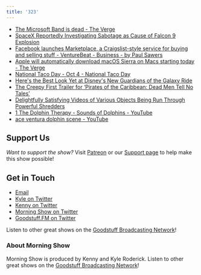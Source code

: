 ```yaml
---
title: '323'
---
```


* [The Microsoft Band is dead - The Verge](http://www.theverge.com/circuitbreaker/2016/10/3/13152590/microsoft-band-discontinued)
* [SpaceX Reportedly Investigating Sabotage as Cause of Falcon 9 Explosion](http://gizmodo.com/spacex-reportedly-investigating-sabotage-as-cause-of-fa-1787365855)
* [Facebook launches Marketplace, a Craigslist-style service for buying and selling stuff - VentureBeat - Business - by Paul Sawers](http://venturebeat.com/2016/10/03/facebook-marketplace/)
* [Apple will automatically download macOS Sierra on Macs starting today - The Verge](http://www.theverge.com/2016/10/3/13151744/apple-macos-sierra-automatic-download)
* [National Taco Day - Oct 4 - National Taco Day](http://www.nationaltacoday.com/)
* [Here's the Best Look Yet at Disney's New Guardians of the Galaxy Ride](http://io9.gizmodo.com/heres-the-best-look-yet-at-disneys-new-guardians-of-the-1787369662)
* [The Creepy First Trailer for ‘Pirates of the Caribbean: Dead Men Tell No Tales’](http://laughingsquid.com/the-creepy-first-trailer-for-pirates-of-the-caribbean-dead-men-tell-no-tales/)
* [Delightfully Satisfying Videos of Various Objects Being Run Through Powerful Shredders](http://laughingsquid.com/delightfully-satisfying-videos-of-various-objects-being-run-through-powerful-shredders/)
* [1 The Dolphin Therapy - Sounds of Dolphins - YouTube](https://www.youtube.com/watch?v=39SYLteQnGg)
* [ace ventura dolphin scene - YouTube](https://www.youtube.com/watch?v=0BQiSdpm0Ow)

## Support Us
*Want to support the show?* Visit [Patreon](http://patreon.com/morningshow) or our [Support page](http://goodstuff.fm/support) to help make this show possible!

## Get in Touch
* [Email](mailto:kyle@goodstuff.fm)
* [Kyle on Twitter](http://twitter.com/dogburps)
* [Kenny on Twitter](http://twitter.com/pizzarobotics)
* [Morning Show on Twitter](http://twitter.com/morningshowam)
* [Goodstuff.FM on Twitter](http://twitter.com/goodstufffm)

Listen to other great shows on the [Goodstuff Broadcasting Network](http://goodstuff.fm/broadcasts)!

### About Morning Show
Morning Show is produced by Kenny and Kyle Roderick. Listen to other great shows on the [Goodstuff Broadcasting Network](http://goodstuff.fm/)!
